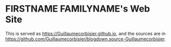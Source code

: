 # FIRSTNAME FAMILYNAME's Web Site

This is served as https://Guillaumecorbisier.github.io, and the sources are in https://github.com/Guillaumecorbisier/blogdown.source-Guillaumecorbisier.
